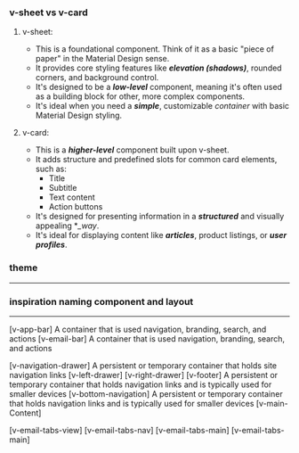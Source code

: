 ### v-sheet  vs v-card

1. v-sheet:

    - This is a foundational component. Think of it as a basic "piece of paper" in the Material Design sense.
    - It provides core styling features like **_elevation (shadows)_**, rounded corners, and background control.
    - It's designed to be a **_low-level_** component, meaning it's often used as a building block for other, more complex components.
    - It's ideal when you need a **_simple_**, customizable *container* with basic Material Design styling.

2. v-card:

    - This is a **_higher-level_** component built upon v-sheet.
    - It adds structure and predefined slots for common card elements, such as:
        - Title
        - Subtitle
        - Text content
        - Action buttons
    - It's designed for presenting information in a **_structured_** and visually appealing **_way*.
    - It's ideal for displaying content like **_articles_**, product listings, or **_user profiles_**.


### theme

---





### inspiration naming component and layout

---

[v-app-bar] A container that is used navigation, branding, search, and actions
[v-email-bar] A container that is used navigation, branding, search, and actions

[v-navigation-drawer] A persistent or temporary container that holds site navigation links
[v-left-drawer]
[v-right-drawer]
[v-footer] A persistent or temporary container that holds navigation links and is typically used for smaller devices
[v-bottom-navigation] A persistent or temporary container that holds navigation links and is typically used for smaller devices
[v-main-Content]

[v-email-tabs-view]
[v-email-tabs-nav]
[v-email-tabs-main]
[v-email-tabs-main]
